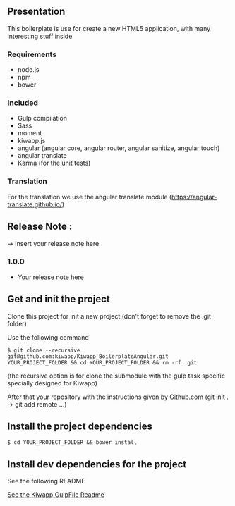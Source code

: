 ## Presentation

This boilerplate is use for create a new HTML5 application, with many interesting stuff inside

### Requirements

- node.js
- npm
- bower

### Included

- Gulp compilation
- Sass 
- moment
- kiwapp.js
- angular (angular core, angular router, angular sanitize, angular touch)
- angular translate
- Karma (for the unit tests)

### Translation

For the translation we use the angular translate module (https://angular-translate.github.io/)


## Release Note :

-> Insert your release note here

### 1.0.0
 - Your release note here

## Get and init the project

Clone this project for init a new project (don't forget to remove the .git folder)

Use the following command
```shell
$ git clone --recursive git@github.com:kiwapp/Kiwapp_BoilerplateAngular.git YOUR_PROJECT_FOLDER && cd YOUR_PROJECT_FOLDER && rm -rf .git
```
(the recursive option is for clone the submodule with the gulp task specific specially designed for Kiwapp)

After that your repository with the instructions given by Github.com (git init . -> git add remote ...)

## Install the project dependencies

```shell
$ cd YOUR_PROJECT_FOLDER && bower install
```

## Install dev dependencies for the project

 See the following README
 
 <a href="https://github.com/kiwapp/Kiwapp_GulpFile/blob/master/README.md">See the Kiwapp GulpFile Readme</a>
